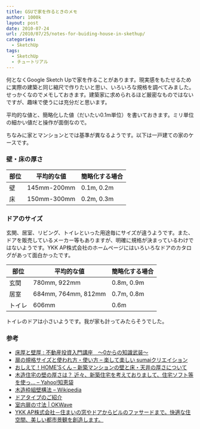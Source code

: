 ```yaml
---
title: GSUで家を作るときのメモ
author: 1000k
layout: post
date: 2010-07-24
url: /2010/07/25/notes-for-buiding-house-in-skethup/
categories:
  - SketchUp
tags:
  - SketchUp
  - チュートリアル
---
```

何となくGoogle Sketch Upで家を作ることがあります。現実感をもたせるために実際の建築と同じ縮尺で作りたいと思い、いろいろな規格を調べてみました。せっかくなのでメモしておきます。建築家に求められるほど厳密なものではないですが、趣味で使うには充分だと思います。

平均的な値と、簡略化した値（だいたい0.1m単位）を書いておきます。ミリ単位の細かい値だと操作が面倒なので。

ちなみに家とマンションとでは基準が異なるようです。以下は一戸建ての家のケースです。

### 壁・床の厚さ

| 部位 | 平均的な値       | 簡略化する場合    |
| -- | ----------- | ---------- |
| 壁  | 145mm-200mm | 0.1m, 0.2m |
| 床  | 150mm-300mm | 0.2m, 0.3m |

### ドアのサイズ

玄関、居室、リビング、トイレといった用途毎にサイズが違うようです。また、ドアを販売しているメーカー等もありますが、明確に規格が決まっているわけではないようです。YKK AP株式会社のホームページにはいろいろなドアのカタログがあって面白かったです。

| 部位  | 平均的な値               | 簡略化する場合    |
| --- | ------------------- | ---------- |
| 玄関  | 780mm, 922mm        | 0.8m, 0.9m |
| 居室  | 684mm, 764mm, 812mm | 0.7m, 0.8m |
| トイレ | 606mm               | 0.6m       |

トイレのドアは小さいようです。我が家も計ってみたらそうでした。

### 参考

  * <a href="http://www.210310453.com/jissen/chousa/post_13/" onclick="_gaq.push(['_trackEvent', 'outbound-article', 'http://www.210310453.com/jissen/chousa/post_13/', '床厚と壁厚 : 不動産投資入門講座　～0からの知識武装～']);" title="床厚と壁厚 : 不動産投資入門講座　～0からの知識武装～">床厚と壁厚 : 不動産投資入門講座　～0からの知識武装～</a>
  * <a href="http://www.37sumai.com/life/shimazu/2008/03/post_163.html" onclick="_gaq.push(['_trackEvent', 'outbound-article', 'http://www.37sumai.com/life/shimazu/2008/03/post_163.html', '扉の規格サイズと使われ方・使い方 &#8211; 楽して楽しい sumaiクリエイション']);" title="扉の規格サイズと使われ方・使い方 - 楽して楽しい sumaiクリエイション">扉の規格サイズと使われ方・使い方 &#8211; 楽して楽しい sumaiクリエイション</a>
  * <a href="http://oshiete.homes.jp/qa2449319.html" onclick="_gaq.push(['_trackEvent', 'outbound-article', 'http://oshiete.homes.jp/qa2449319.html', 'おしえて！HOME&#8217;Sくん &#8211; 新築マンションの壁と床・天井の厚さについて']);" title="おしえて！HOME'Sくん - 新築マンションの壁と床・天井の厚さについて">おしえて！HOME&#8217;Sくん &#8211; 新築マンションの壁と床・天井の厚さについて</a>
  * <a href="http://detail.chiebukuro.yahoo.co.jp/qa/question_detail/q1215784657" onclick="_gaq.push(['_trackEvent', 'outbound-article', 'http://detail.chiebukuro.yahoo.co.jp/qa/question_detail/q1215784657', '木造住宅の壁の厚さは？ 近々、新築住宅を考えておりまして、住宅ソフト等を使っ&#8230; &#8211; Yahoo!知恵袋']);" title="木造住宅の壁の厚さは？ 近々、新築住宅を考えておりまして、住宅ソフト等を使っ... - Yahoo!知恵袋">木造住宅の壁の厚さは？ 近々、新築住宅を考えておりまして、住宅ソフト等を使っ&#8230; &#8211; Yahoo!知恵袋</a>
  * <a href="http://ja.wikipedia.org/wiki/%E6%9C%A8%E9%80%A0%E6%9E%A0%E7%B5%84%E5%A3%81%E6%A7%8B%E6%B3%95" onclick="_gaq.push(['_trackEvent', 'outbound-article', 'http://ja.wikipedia.org/wiki/%E6%9C%A8%E9%80%A0%E6%9E%A0%E7%B5%84%E5%A3%81%E6%A7%8B%E6%B3%95', '木造枠組壁構法 &#8211; Wikipedia']);" title="木造枠組壁構法 - Wikipedia">木造枠組壁構法 &#8211; Wikipedia</a>
  * <a href="http://www.pasar.jp/door/door_type.html" onclick="_gaq.push(['_trackEvent', 'outbound-article', 'http://www.pasar.jp/door/door_type.html', 'ドアタイプのご紹介']);" title="ドアタイプのご紹介">ドアタイプのご紹介</a>
  * <a href="http://okwave.jp/qa/q3852153.html" onclick="_gaq.push(['_trackEvent', 'outbound-article', 'http://okwave.jp/qa/q3852153.html', '室内扉の寸法 | OKWave']);" title="室内扉の寸法 | OKWave">室内扉の寸法 | OKWave</a>
  * <a href="http://www.ykkap.co.jp/" onclick="_gaq.push(['_trackEvent', 'outbound-article', 'http://www.ykkap.co.jp/', 'YKK AP株式会社－住まいの窓やドアからビルのファサードまで。快適な住空間、美しい都市景観を創造します。']);" title="YKK AP株式会社－住まいの窓やドアからビルのファサードまで。快適な住空間、美しい都市景観を創造します。">YKK AP株式会社－住まいの窓やドアからビルのファサードまで。快適な住空間、美しい都市景観を創造します。</a>